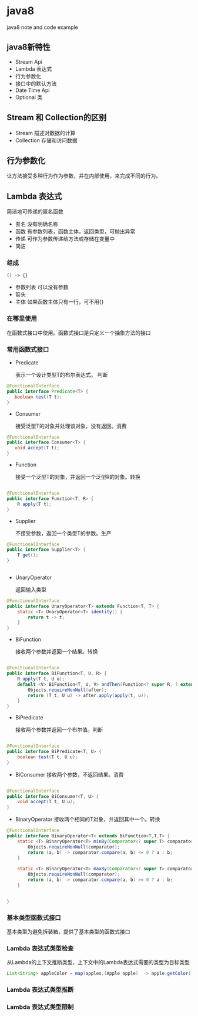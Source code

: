 # java8
java8 note and code example

## java8新特性
- Stream Api
- Lambda 表达式 
- 行为参数化
- 接口中的默认方法
- Date Time Api
- Optional 类

## Stream 和 Collection的区别
- Stream 
    描述对数据的计算 
- Collection 
    存储和访问数据

## 行为参数化
 让方法接受多种行为作为参数，并在内部使用，来完成不同的行为。
 
## Lambda 表达式
   简洁地可传递的匿名函数
 - 匿名
    没有明确名称
 - 函数
    有参数列表，函数主体，返回类型，可抛出异常
 - 传递
    可作为参数传递给方法或存储在变量中
 - 简洁
### 组成
```
() -> {}
``` 
- 参数列表
    可以没有参数 
- 箭头
- 主体
   如果函数主体只有一行，可不用{}
   
### 在哪里使用
  在函数式接口中使用。函数式接口是只定义一个抽象方法的接口

### 常用函数式接口
- Predicate 

    表示一个设计类型T的布尔表达式。 判断 
```java
@FunctionalInterface
public interface Predicate<T> {
   boolean test(T t);
} 
 ```
- Consumer 

    接受泛型T的对象并处理该对象，没有返回。消费
```java
@FunctionalInterface
public interface Consumer<T> {
   void accept(T t);
} 
 ```  
 
- Function

   接受一个泛型T的对象，并返回一个泛型R的对象。转换 
```java 

@FunctionalInterface
public interface Function<T, R> {
    R apply(T t);
}
```
- Supplier

   不接受参数，返回一个类型T的参数。生产
   
```java
@FunctionalInterface
public interface Supplier<T> {
    T get();
}
   
```
- UnaryOperator

   返回输入类型 

```java
@FunctionalInterface
public interface UnaryOperator<T> extends Function<T, T> {
    static <T> UnaryOperator<T> identity() {
        return t -> t;
    }
}
```

- BiFunction 

  接收两个参数并返回一个结果。转换
        
```java

@FunctionalInterface
public interface BiFunction<T, U, R> {
    R apply(T t, U u);
    default <V> BiFunction<T, U, V> andThen(Function<? super R, ? extends V> after) {
        Objects.requireNonNull(after);
        return (T t, U u) -> after.apply(apply(t, u));
    }
}
```

- BiPredicate

  接收两个参数并返回一个布尔值。判断 

```java

@FunctionalInterface
public interface BiPredicate<T, U> {
    boolean test(T t, U u);
}
```

- BiConsumer 
  接收两个参数，不返回结果。消费

```java

@FunctionalInterface
public interface BiConsumer<T, U> {
    void accept(T t, U u);
}
```
- BinaryOperator
   接收两个相同的T对象，并返回其中一个。转换  
   
```java
@FunctionalInterface
public interface BinaryOperator<T> extends BiFunction<T,T,T> {
    static <T> BinaryOperator<T> minBy(Comparator<? super T> comparator) {
        Objects.requireNonNull(comparator);
        return (a, b) -> comparator.compare(a, b) <= 0 ? a : b;
    }
    
    static <T> BinaryOperator<T> maxBy(Comparator<? super T> comparator) {
        Objects.requireNonNull(comparator);
        return (a, b) -> comparator.compare(a, b) >= 0 ? a : b;
    }

 
}
```

### 基本类型函数式接口
基本类型为避免拆装箱，提供了基本类型的函数式接口
### Lambda 表达式类型检查
从Lambda的上下文推断类型，上下文中的Lambda表达式需要的类型为目标类型 
```java
List<String> appleColor = map(apples,(Apple apple)  -> apple.getColor() )
``` 
### Lambda 表达式类型推断
### Lambda 表达式类型限制

